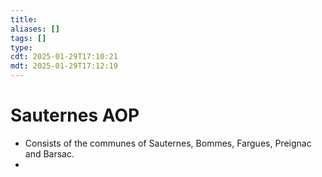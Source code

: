 ```yaml
---
title: 
aliases: []
tags: []
type:
cdt: 2025-01-29T17:10:21
mdt: 2025-01-29T17:12:19
---
```


# Sauternes AOP

- Consists of the communes of Sauternes, Bommes, Fargues, Preignac and Barsac.
- <!--continue here-->
